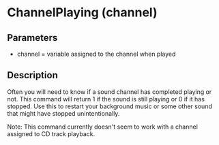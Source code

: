 # ChannelPlaying (channel)

## Parameters

- channel = variable assigned to the channel when played

## Description

Often you will need to know if a sound channel has completed playing or  not. This command will return 1 if the sound is still playing or 0 if it has  stopped. Use this to restart your background music or some other sound that  might have stopped unintentionally.Note: This command currently doesn't seem to work with a channel assigned to  CD track playback.
